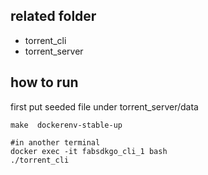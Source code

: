 ## related folder
- torrent_cli
- torrent_server

## how to run
first put seeded file under torrent_server/data
```$xslt
make  dockerenv-stable-up
```
```$xslt
#in another terminal
docker exec -it fabsdkgo_cli_1 bash
./torrent_cli
```
